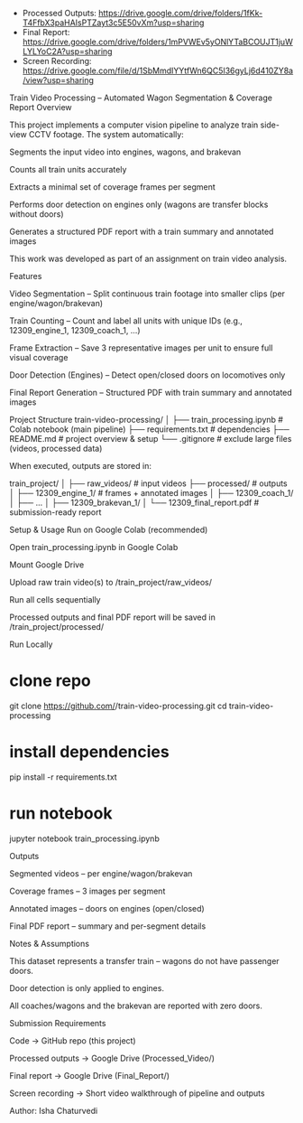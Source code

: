 - Processed Outputs: https://drive.google.com/drive/folders/1fKk-T4FfbX3paHAIsPTZayt3c5E50vXm?usp=sharing
- Final Report: https://drive.google.com/drive/folders/1mPVWEv5yONlYTaBCOUJT1juWLYLYoC2A?usp=sharing
- Screen Recording: https://drive.google.com/file/d/1SbMmdIYYtfWn6QC5I36gyLj6d410ZY8a/view?usp=sharing

Train Video Processing – Automated Wagon Segmentation & Coverage Report
Overview

This project implements a computer vision pipeline to analyze train side-view CCTV footage.
The system automatically:

Segments the input video into engines, wagons, and brakevan

Counts all train units accurately

Extracts a minimal set of coverage frames per segment

Performs door detection on engines only (wagons are transfer blocks without doors)

Generates a structured PDF report with a train summary and annotated images

This work was developed as part of an assignment on train video analysis.

Features

Video Segmentation – Split continuous train footage into smaller clips (per engine/wagon/brakevan)

Train Counting – Count and label all units with unique IDs (e.g., 12309_engine_1, 12309_coach_1, …)

Frame Extraction – Save 3 representative images per unit to ensure full visual coverage

Door Detection (Engines) – Detect open/closed doors on locomotives only

Final Report Generation – Structured PDF with train summary and annotated images

Project Structure
train-video-processing/
│
├── train_processing.ipynb     # Colab notebook (main pipeline)
├── requirements.txt            # dependencies
├── README.md                   # project overview & setup
└── .gitignore                  # exclude large files (videos, processed data)


When executed, outputs are stored in:

train_project/
│
├── raw_videos/                # input videos
├── processed/                 # outputs
│   ├── 12309_engine_1/        # frames + annotated images
│   ├── 12309_coach_1/
│   ├── ...
│   ├── 12309_brakevan_1/
│   └── 12309_final_report.pdf # submission-ready report

Setup & Usage
Run on Google Colab (recommended)

Open train_processing.ipynb in Google Colab

Mount Google Drive

Upload raw train video(s) to /train_project/raw_videos/

Run all cells sequentially

Processed outputs and final PDF report will be saved in /train_project/processed/

Run Locally
# clone repo
git clone https://github.com/<your-username>/train-video-processing.git
cd train-video-processing

# install dependencies
pip install -r requirements.txt

# run notebook
jupyter notebook train_processing.ipynb

Outputs

Segmented videos – per engine/wagon/brakevan

Coverage frames – 3 images per segment

Annotated images – doors on engines (open/closed)

Final PDF report – summary and per-segment details

Notes & Assumptions

This dataset represents a transfer train – wagons do not have passenger doors.

Door detection is only applied to engines.

All coaches/wagons and the brakevan are reported with zero doors.

Submission Requirements

Code → GitHub repo (this project)

Processed outputs → Google Drive (Processed_Video/)

Final report → Google Drive (Final_Report/)

Screen recording → Short video walkthrough of pipeline and outputs

Author: Isha Chaturvedi

